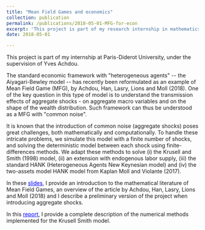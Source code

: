 ```yaml
---
title: "Mean Field Games and economics"
collection: publication
permalink: /publications/2018-05-01-MFG-for-econ
excerpt: 'This project is part of my research internship in mathematics at Paris-Diderot University (LJLL), under the supervision of Yves Achdou. I develop novel methods to simulate Mean Field Games with common noise -- i.e. heterogeneous agents models with aggregate risk.'
date: 2018-05-01

---
```


This project is part of my internship at Paris-Diderot University, under the supervision of Yves Achdou. 

The standard economic framework with "heterogeneous agents" -- the Aiyagari-Bewley model -- has recently been reformulated as an example of Mean Field Game (MFG), by Achdou, Han, Lasry, Lions and Moll (2018). One of the key question in this type of model is to understand the transmission effects of aggregate shocks - on aggregate macro variables and on the shape of the wealth distribution. Such framework can thus be understood as a MFG with "common noise".

It is known that the introduction of common noise (aggregate shocks) poses great challenges, both mathematically and computationally. To handle these intricate problems, we simulate this model with a finite number of shocks, and solving the deterministic model between each shock using finite-differences methods. We adapt these methods to solve (i) the Krusell and Smith (1998) model, (ii) an extension with endogenous labor supply, (iii) the standard HANK (Heterogeneous Agents New Keynesian model) and (iv) the two-assets model HANK model from Kaplan Moll and Violante (2017).

In these <a href='https://thomasbourany.github.io/files/Pres_MFG_MiMh.pdf' style="color:blue">slides</a>, I provide an introduction to the mathematical literature of Mean Field Games, an overview of the article by Achdou, Han, Lasry, Lions and Moll (2018) and I describe a preliminary version of the project when introducing aggregate shocks.

In this <a href='https://thomasbourany.github.io/files/Rapport Thomas Bourany_v1.pdf' style="color:blue">report</a>, I provide a complete description of the numerical methods implemented for the Krusell Smith model. 
